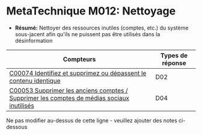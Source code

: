# MetaTechnique M012: Nettoyage

* **Résumé:** Nettoyer des ressources inutiles (comptes, etc.) du système sous-jacent afin qu'ils ne puissent pas être utilisés dans la désinformation


|Compteurs |Types de réponse |
|-------- |-------------- |
|[C00074 Identifiez et supprimez ou dépassent le contenu identique](../../generated_pages/counters/C00074.md) |D02 |
|[C00053 Supprimer les anciens comptes / Supprimer les comptes de médias sociaux inutilisés](../../generated_pages/counters/C00053.md) |D04 |



Ne pas modifier au-dessus de cette ligne - veuillez ajouter des notes ci-dessous